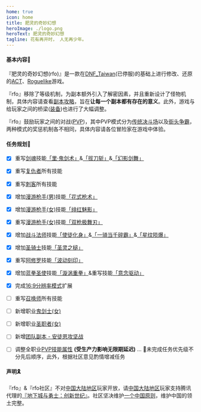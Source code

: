 ```yaml
---
home: true
icon: home
title: 肥灵的奇妙幻想
heroImage: ./logo.png
heroText: 肥灵的奇妙幻想
tagline: 花有再开时， 人无再少年。
---
```


#### 基本内容🎉
<a>『肥灵的奇妙幻想(rfo)』</a>是一款在[DNF_Taiwan](https://www.garena.tw)(已停服)的基础上进行修改、还原的[ACT](https://en.wikipedia.org/wiki/Action_game)、[Roguelike](https://en.wikipedia.org/wiki/Roguelike)游戏。

<a>『rfo』</a>移除了等级机制，为副本额外引入了解密因素，并且重新设计了怪物机制，具体内容请查看[副本攻略](https://rfo.wiki/walkthrough/dungeon-lorien.html)，旨在<a>**让每一个副本都有存在的意义**</a>。此外，游戏与给玩家之间的桥梁([装备](https://rfo.wiki/walkthrough/equipments.html))也进行了大幅调整。

<a>『rfo』</a>鼓励玩家之间的对战([PVP](https://en.wikipedia.org/wiki/Player_versus_player))，其中PVP模式分为[传统决斗场](https://rfo.wiki/#)以及[街头争霸](https://rfo.wiki/#)，两种模式的奖惩机制各不相同，具体内容请各位冒险家在游戏中体验。

#### 任务规划🥳
- [x] 重写[剑魂](https://rfo.wiki/#)技能[「里·鬼剑术」](https://rfo.wiki/#)&[「拔刀斩」](https://rfo.wiki/#)&[「幻影剑舞」](https://rfo.wiki/#)
- [x] 重写[复仇者](https://rfo.wiki/#)所有技能
- [x] 重写[刺客](https://rfo.wiki/#)所有技能
- [x] 增加[漫游枪手(男)](https://rfo.wiki/#)技能[「花式枪术」](https://rfo.wiki/#)
- [x] 增加[漫游枪手(女)](https://rfo.wiki/#)技能[「绯红魅影」](https://rfo.wiki/#)
- [x] 重写[漫游枪手(女)](https://rfo.wiki/#)技能[「双枪极舞刃」](https://rfo.wiki/#)
- [x] 增加[战斗法师](https://rfo.wiki/#)技能[「使徒化身」](https://rfo.wiki/#)&[「一骑当千碎霸」](https://rfo.wiki/#)&[「星纹陨爆」](https://rfo.wiki/#)
- [x] 增加[圣骑士](https://rfo.wiki/#)技能[「圣灵之槌」](https://rfo.wiki/#)
- [x] 重写[阿修罗](https://rfo.wiki/#)技能[「波动刻印」](https://rfo.wiki/#)
- [x] 增加[蓝拳圣使](https://rfo.wiki/#)技能[「漩涡重拳」](https://rfo.wiki/#)&重写技能[「意念驱动」](https://rfo.wiki/#)
- [x] 完成[16:9分辨率模式](https://zh.wikipedia.org/wiki/%E6%98%BE%E7%A4%BA%E5%88%86%E8%BE%A8%E7%8E%87%E5%88%97%E8%A1%A8)扩展
- [ ] 重写[召唤师](https://rfo.wiki/#)所有技能
- [ ] 新增职业[鬼剑士(女)](https://rfo.wiki/#)
- [ ] 新增职业[圣职者(女)](https://rfo.wiki/#)
- [ ] 新增[团队副本 - 安徒恩攻坚战](https://rfo.wiki/#)
- [ ] 调整全职业[PVP技能属性](https://rfo.wiki/#) **(受生产力影响无限期延迟)**
  ...
  👋未完成任务优先级不分先后顺序，此外，根据社区意见酌情增减任务


#### 声明🎗️
<a>『rfo』</a>&<a>『rfo社区』</a>不对[中国大陆地区](https://baike.baidu.com/item/中国大陆地区/55741023)玩家开放，请[中国大陆地区](https://baike.baidu.com/item/中国大陆地区/55741023)玩家支持腾讯代理的[『地下城与勇士：创新世纪』](https://dnf.qq.com)。社区坚决维护[一个中国原则](https://baike.baidu.com/item/一个中国原则/638986)，维护中国的领土完整。
